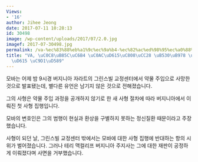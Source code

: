 ```yaml
---
Views:
- '16'
author: Jihee Jeong
date: 2017-07-11 10:28:13
id: 30498
image: /wp-content/uploads/2017/07/2.0.jpg
imagef: 2017-07-30498.jpg
permalink: /va-%ec%83%88%eb%a1%9c%ec%9a%b4-%ec%82%ac%ed%98%95%ec%a0%88%ec%b0%a8-%eb%94%b0%eb%a5%b8-%ec%b2%ab-%ec%82%ac%ed%98%95-%ec%a7%91%ed%96%89/
title: "VA, \uC0C8\uB85C\uC6B4 \uC0AC\uD615\uC808\uCC28 \uB530\uB978 \uCCAB \uC0AC\
  \uD615 \uC9D1\uD589"
---
```


모바는 어제 밤 9시경 버지니아 자라트의 그린스빌 교정센터에서 약물 주입으로 사망한 것으로 발표됐는데, 별다른 유언은 남기지 않은 것으로 전해졌습니다.

그의 사형은 약물 주입 과정을 공개하지 않기로 한 새 사형 절차에 따라 버지니아에서 이뤄진 첫 사형 집행입니다.

모바의 변호인은 그의 범행이 현실과 환상을 구별하지 못하는 정신질환 때문이라고 주장했습니다.

사형이 되던 날, 그린스빌 교정센터 밖에서는 모바에 대한 사형 집행에 반대하는 항의 시위가 벌어졌습니다. 그러나 테리 맥컬리프 버지니아 주지사는 그에 대한 재판이 공정하게 이뤄졌다며 사면을 거부했습니다.